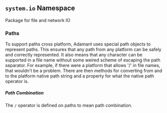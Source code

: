 ## `system.io` Namespace

Package for file and network IO

### Paths

To support paths cross platform, Adamant uses special path objects to represent paths. This ensures that any path from any platform can be safely and correctly represented. It also means that any character can be supported in a file name without some weired scheme of escaping the path separator. For example, if there were a platform that allows '/' in file names, that wouldn't be a problem. There are then methods for converting from and to the platform native path string and a property for what the native path operator is.

##### Path Combination

The `/` operator is defined on paths to mean path combination.
